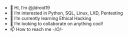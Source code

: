 - 👋 Hi, I’m @jldroid19
- 👀 I’m interested in Python, SQL, Linux, LXD, Pentesting
- 🌱 I’m currently learning Ethical Hacking
- 💞️ I’m looking to collaborate on anything cool!
- 📫 How to reach me -/_O_/-

<!---
jldroid19/jldroid19 is a ✨ special ✨ repository because its `README.md` (this file) appears on your GitHub profile.
You can click the Preview link to take a look at your changes.
--->
